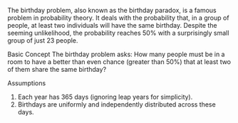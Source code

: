 The birthday problem, also known as the birthday paradox, is a famous problem in probability theory. It deals with the probability that, in a group of people, at least two individuals will have the same birthday. Despite the seeming unlikelihood, the probability reaches 50% with a surprisingly small group of just 23 people.

Basic Concept
The birthday problem asks: How many people must be in a room to have a better than even chance (greater than 50%) that at least two of them share the same birthday?

Assumptions
1. Each year has 365 days (ignoring leap years for simplicity).
2. Birthdays are uniformly and independently distributed across these days.
